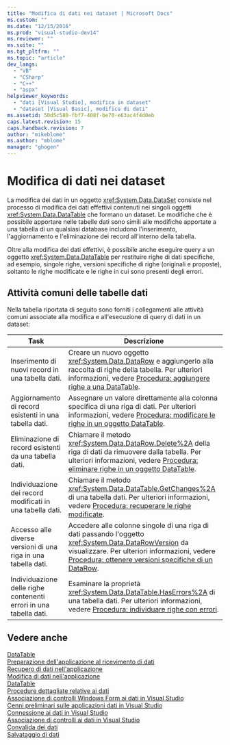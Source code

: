 ```yaml
---
title: "Modifica di dati nei dataset | Microsoft Docs"
ms.custom: ""
ms.date: "12/15/2016"
ms.prod: "visual-studio-dev14"
ms.reviewer: ""
ms.suite: ""
ms.tgt_pltfrm: ""
ms.topic: "article"
dev_langs: 
  - "VB"
  - "CSharp"
  - "C++"
  - "aspx"
helpviewer_keywords: 
  - "dati [Visual Studio], modifica in dataset"
  - "dataset [Visual Basic], modifica di dati"
ms.assetid: 50d5c580-fbf7-408f-be70-e63ac4f4d0eb
caps.latest.revision: 15
caps.handback.revision: 7
author: "mikeblome"
ms.author: "mblome"
manager: "ghogen"
---
```

# Modifica di dati nei dataset
La modifica dei dati in un oggetto <xref:System.Data.DataSet> consiste nel processo di modifica dei dati effettivi contenuti nei singoli oggetti <xref:System.Data.DataTable> che formano un dataset.  Le modifiche che è possibile apportare nelle tabelle dati sono simili alle modifiche apportate a una tabella di un qualsiasi database includono l'inserimento, l'aggiornamento e l'eliminazione dei record all'interno della tabella.  
  
 Oltre alla modifica dei dati effettivi, è possibile anche eseguire query a un oggetto <xref:System.Data.DataTable> per restituire righe di dati specifiche, ad esempio, singole righe, versioni specifiche di righe \(originali e proposte\), soltanto le righe modificate e le righe in cui sono presenti degli errori.  
  
## Attività comuni delle tabelle dati  
 Nella tabella riportata di seguito sono forniti i collegamenti alle attività comuni associate alla modifica e all'esecuzione di query di dati in un dataset:  
  
|Task|Descrizione|  
|----------|-----------------|  
|Inserimento di nuovi record in una tabella dati.|Creare un nuovo oggetto <xref:System.Data.DataRow> e aggiungerlo alla raccolta di righe della tabella.  Per ulteriori informazioni, vedere [Procedura: aggiungere righe a una DataTable](../Topic/How%20to:%20Add%20Rows%20to%20a%20DataTable.md).|  
|Aggiornamento di record esistenti in una tabella dati.|Assegnare un valore direttamente alla colonna specifica di una riga di dati.  Per ulteriori informazioni, vedere [Procedura: modificare le righe in un oggetto DataTable](../Topic/How%20to:%20Edit%20Rows%20in%20a%20DataTable.md).|  
|Eliminazione di record esistenti da una tabella dati.|Chiamare il metodo <xref:System.Data.DataRow.Delete%2A> della riga di dati da rimuovere dalla tabella.  Per ulteriori informazioni, vedere [Procedura: eliminare righe in un oggetto DataTable](../Topic/How%20to:%20Delete%20Rows%20in%20a%20DataTable.md).|  
|Individuazione dei record modificati in una tabella dati.|Chiamare il metodo <xref:System.Data.DataTable.GetChanges%2A> di una tabella dati.  Per ulteriori informazioni, vedere [Procedura: recuperare le righe modificate](../Topic/How%20to:%20Retrieve%20Changed%20Rows.md).|  
|Accesso alle diverse versioni di una riga in una tabella dati.|Accedere alle colonne singole di una riga di dati passando l'oggetto <xref:System.Data.DataRowVersion> da visualizzare.  Per ulteriori informazioni, vedere [Procedura: ottenere versioni specifiche di un DataRow](../data-tools/how-to-get-specific-versions-of-a-datarow.md).|  
|Individuazione delle righe contenenti errori in una tabella dati.|Esaminare la proprietà <xref:System.Data.DataTable.HasErrors%2A> di una tabella dati.  Per ulteriori informazioni, vedere [Procedura: individuare righe con errori](../Topic/How%20to:%20Locate%20Rows%20that%20Have%20Errors.md).|  
  
## Vedere anche  
 [DataTable](../Topic/DataTables.md)   
 [Preparazione dell'applicazione al ricevimento di dati](../Topic/Preparing%20Your%20Application%20to%20Receive%20Data.md)   
 [Recupero di dati nell'applicazione](../data-tools/fetching-data-into-your-application.md)   
 [Modifica di dati nell'applicazione](../data-tools/editing-data-in-your-application.md)   
 [DataTable](../Topic/DataTables.md)   
 [Procedure dettagliate relative ai dati](../Topic/Data%20Walkthroughs.md)   
 [Associazione di controlli Windows Form ai dati in Visual Studio](../data-tools/bind-windows-forms-controls-to-data-in-visual-studio.md)   
 [Cenni preliminari sulle applicazioni dati in Visual Studio](../data-tools/overview-of-data-applications-in-visual-studio.md)   
 [Connessione ai dati in Visual Studio](../data-tools/connecting-to-data-in-visual-studio.md)   
 [Associazione di controlli ai dati in Visual Studio](../data-tools/bind-controls-to-data-in-visual-studio.md)   
 [Convalida dei dati](../Topic/Validating%20Data.md)   
 [Salvataggio di dati](../data-tools/saving-data.md)